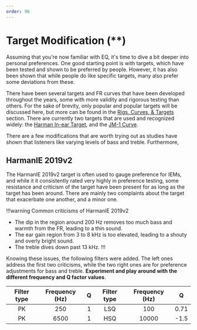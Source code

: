 ```yaml
---
order: 96
---
```

# Target Modification (\*\*)

Assuming that you're now familiar with EQ, it's time to dive a bit deeper into personal preferences. One good starting point is with targets, which have been tested and shown to be preferred by people. However, it has also been shown that while people do like specific targets, many also prefer some deviations from these. 

There have been several targets and FR curves that have been developed throughout the years, some with more validity and rigorous testing than others. For the sake of brevity, only popular and popular targets will be discussed here, but more can be found in the [Rigs, Curves, & Targets](https://4ciemg.github.io/IEM-EQ-Guide/rigs-curves-targets/) section. There are currently two targets that are used and recognized widely: the [Harman In-ear Target](https://4ciemg.github.io/IEM-EQ-Guide/rigs-curves-targets/#harman-in-ear-target-711--5128), and the [JM-1 Curve](https://4ciemg.github.io/IEM-EQ-Guide/rigs-curves-targets/#%CE%B4-and-jm-1-curve-711--5128). 

There are a few modifications that are worth trying out as studies have shown that listeners like varying levels of bass and treble. Furthermore, 

## HarmanIE 2019v2

The HarmanIE 2019v2 target is often used to gauge preference for IEMs, and while it it consistently rated very highly in preference testing, some resistance and criticism of the target have been present for as long as the target has been around. There are mainly two complaints about the target that exacerbate one another, and a minor one.

!!!warning Common criticisms of HarmanIE 2019v2
- The dip in the region around 200 Hz removes too much bass and warmth from the FR, leading to a thin sound.
- The ear gain region from 3 to 8 kHz is too elevated, leading to a shouty and overly bright sound.
- The treble dives down past 13 kHz.
!!!

Knowing these issues, the following filters were added. The left ones address the first two criticisms, while the two right ones are for preference adjustments for bass and treble. **Experiment and play around with the different frequency and Q factor values**.

Filter type | Frequency (Hz) | Q | Filter type | Frequency (Hz) | Q |
:-:|:-:|:-:|:-:|:-:|:-:|
PK | 250 | 1 | LSQ | 100 | 0.71 |
PK | 6500 | 1 | HSQ | 10000 | -1.5 | 
 
